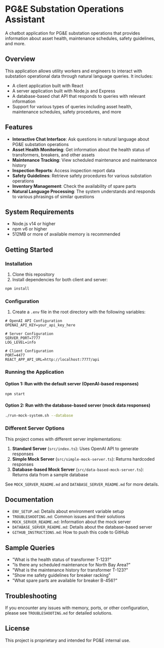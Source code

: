 # PG&E Substation Operations Assistant

A chatbot application for PG&E substation operations that provides information about asset health, maintenance schedules, safety guidelines, and more.

## Overview

This application allows utility workers and engineers to interact with substation operational data through natural language queries. It includes:

- A client application built with React
- A server application built with Node.js and Express
- A database-based chat API that responds to queries with relevant information
- Support for various types of queries including asset health, maintenance schedules, safety procedures, and more

## Features

- **Interactive Chat Interface**: Ask questions in natural language about PG&E substation operations
- **Asset Health Monitoring**: Get information about the health status of transformers, breakers, and other assets
- **Maintenance Tracking**: View scheduled maintenance and maintenance history
- **Inspection Reports**: Access inspection report data
- **Safety Guidelines**: Retrieve safety procedures for various substation operations
- **Inventory Management**: Check the availability of spare parts
- **Natural Language Processing**: The system understands and responds to various phrasings of similar questions

## System Requirements

- Node.js v14 or higher
- npm v6 or higher
- 512MB or more of available memory is recommended

## Getting Started

### Installation

1. Clone this repository
2. Install dependencies for both client and server:

```bash
npm install
```

### Configuration

1. Create a `.env` file in the root directory with the following variables:

```
# OpenAI API Configuration
OPENAI_API_KEY=your_api_key_here

# Server Configuration
SERVER_PORT=7777
LOG_LEVEL=info

# Client Configuration
PORT=4477
REACT_APP_API_URL=http://localhost:7777/api
```

### Running the Application

#### Option 1: Run with the default server (OpenAI-based responses)

```bash
npm start
```

#### Option 2: Run with the database-based server (mock data responses)

```bash
./run-mock-system.sh --database
```

### Different Server Options

This project comes with different server implementations:

1. **Standard Server** (`src/index.ts`): Uses OpenAI API to generate responses
2. **Simple Mock Server** (`src/simple-mock-server.ts`): Returns hardcoded responses
3. **Database-based Mock Server** (`src/data-based-mock-server.ts`): Returns data from a sample database

See `MOCK_SERVER_README.md` and `DATABASE_SERVER_README.md` for more details.

## Documentation

- `ENV_SETUP.md`: Details about environment variable setup
- `TROUBLESHOOTING.md`: Common issues and their solutions
- `MOCK_SERVER_README.md`: Information about the mock server
- `DATABASE_SERVER_README.md`: Details about the database-based server
- `GITHUB_INSTRUCTIONS.md`: How to push this code to GitHub

## Sample Queries

- "What is the health status of transformer T-123?"
- "Is there any scheduled maintenance for North Bay Area?"
- "What is the maintenance history for transformer T-123?"
- "Show me safety guidelines for breaker racking"
- "What spare parts are available for breaker B-456?"

## Troubleshooting

If you encounter any issues with memory, ports, or other configuration, please see `TROUBLESHOOTING.md` for detailed solutions.

## License

This project is proprietary and intended for PG&E internal use. 